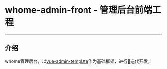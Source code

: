 # whome-admin-front - 管理后台前端工程

---

## 介绍

whome管理后台，以[vue-admin-template][1]作为基础框架，进行迭代开发。

[1]: https://github.com/PanJiaChen/vue-admin-template